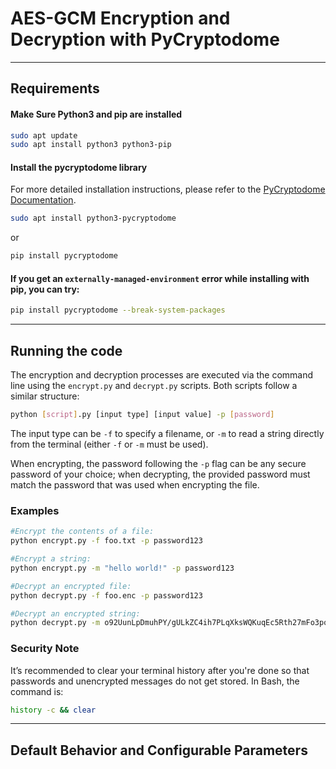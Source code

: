 
# AES-GCM Encryption and Decryption with PyCryptodome
---

## Requirements

#### **Make Sure Python3 and pip are installed**
   ```bash
   sudo apt update
   sudo apt install python3 python3-pip
   ```
   
#### **Install the pycryptodome library**

For more detailed installation instructions, please refer to the [PyCryptodome Documentation](https://www.pycryptodome.org/src/installation).

```bash
sudo apt install python3-pycryptodome
```
or
```bash
pip install pycryptodome
```
#### **If you get an `externally-managed-environment` error while installing with pip, you can try:**
```bash
pip install pycryptodome --break-system-packages
```

---

## Running the code


The encryption and decryption processes are executed via the command line using the `encrypt.py` and `decrypt.py` scripts. Both scripts follow a similar structure:

```bash
python [script].py [input type] [input value] -p [password]
```

The input type can be `-f` to specify a filename, or `-m` to read a string directly from the terminal (either `-f` or `-m` must be used).

When encrypting, the password following the `-p` flag can be any secure password of your choice; when decrypting, the provided password must match the password that was used when encrypting the file.


### Examples
```bash
#Encrypt the contents of a file:
python encrypt.py -f foo.txt -p password123

#Encrypt a string:
python encrypt.py -m "hello world!" -p password123

#Decrypt an encrypted file:
python decrypt.py -f foo.enc -p password123

#Decrypt an encrypted string:
python decrypt.py -m o92UunLpDmuhPY/gULkZC4ih7PLqXksWQKuqEc5Rth27mFo3poMQnG8tHbNuLxRAIfwX8ntrerpEsfUZ -p password123
```

### Security Note
It’s recommended to clear your terminal history after you're done so that passwords and unencrypted messages do not get stored. In Bash, the command is:
```bash
history -c && clear
```

---

## Default Behavior and Configurable Parameters

